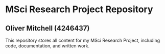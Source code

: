 # MSci Research Project Repository
## Oliver Mitchell (4246437)

This repository stores all content for my MSci Research Project, including code, documentation, and written work.
  
